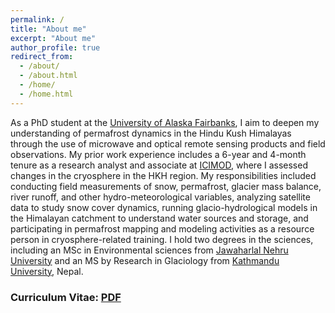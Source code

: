 ```yaml
---
permalink: /
title: "About me"
excerpt: "About me"
author_profile: true
redirect_from: 
  - /about/
  - /about.html
  - /home/
  - /home.html
---
```

As a PhD student at the [University of Alaska Fairbanks](https://www.uaf.edu/uaf/), I aim to deepen my understanding of permafrost dynamics in the Hindu Kush Himalayas through the use of microwave and optical remote sensing products and field observations. My prior work experience includes a 6-year and 4-month tenure as a research analyst and associate at  [ICIMOD](https://www.icimod.org/), where I assessed changes in the cryosphere in the HKH region. My responsibilities included conducting field measurements of snow, permafrost, glacier mass balance, river runoff, and other hydro-meteorological variables, analyzing satellite data to study snow cover dynamics, running glacio-hydrological models in the Himalayan catchment to understand water sources and storage, and participating in permafrost mapping and modeling activities as a resource person in cryosphere-related training. I hold two degrees in the sciences, including an MSc in Environmental sciences from [Jawaharlal Nehru University](https://www.jnu.ac.in/main/) and an MS by Research in Glaciology from [Kathmandu University](https://ku.edu.np/), Nepal.

### Curriculum Vitae: [PDF](https://amrit-thapa-2044.github.io/files/amrit_thapa_CV_AUG_2022.pdf) ###

